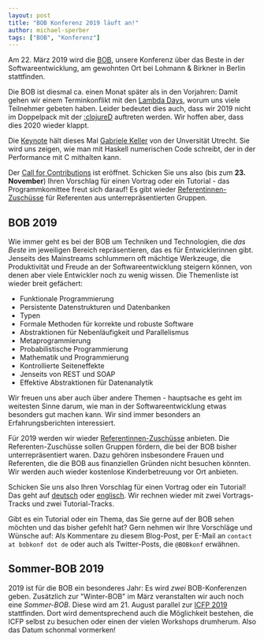 ```yaml
---
layout: post
title: "BOB Konferenz 2019 läuft an!"
author: michael-sperber
tags: ["BOB", "Konferenz"]
---
```


Am 22. März 2019 wird die [BOB](http://bobkonf.de/2019/), unsere
Konferenz über das Beste in der Softwareentwicklung, am gewohnten Ort
bei Lohmann & Birkner in Berlin stattfinden.

Die BOB ist diesmal ca. einen Monat später als in den Vorjahren: Damit
gehen wir einem Terminkonflikt mit den [Lambda
Days](http://www.lambdadays.org/lambdadays2019), worum uns viele
Teilnehmer gebeten haben.  Leider bedeutet dies auch, dass wir 2019
nicht im Doppelpack mit der [:clojureD](https://clojured.de/)
auftreten werden.  Wir hoffen aber, dass dies 2020 wieder klappt.

Die [Keynote](http://bobkonf.de/2019/keller.html) hält dieses Mal [Gabriele
Keller](https://www.uu.nl/staff/GKKeller) von der Unversität Utrecht.
Sie wird uns zeigen, wie man mit Haskell numerischen Code schreibt,
der in der Performance mit C mithalten kann.

Der [Call for Contributions](http://bobkonf.de/2019/cfp.html) ist
eröffnet.  Schicken Sie uns also (bis zum **23. November**) 
Ihren Vorschlag für einen Vortrag oder ein Tutorial - das
Programmkomittee freut sich darauf!  Es gibt wieder
[Referentinnen-Zuschüsse](http://bobkonf.de/2019/de/speaker-grants.html)
für Referenten aus unterrepräsentierten Gruppen.

<!-- more start -->

## BOB 2019

Wie immer geht es bei der BOB um Techniken und Technologien, die
*das Beste* im jeweiligen Bereich repräsentieren, das es für
Entwicklerinnen gibt.  Jenseits des Mainstreams schlummern oft mächtige
Werkzeuge, die Produktivität und Freude an der Softwareentwicklung
steigern können, von denen aber viele Entwickler noch zu wenig
wissen.  Die Themenliste ist wieder breit gefächert:


- Funktionale Programmierung
- Persistente Datenstrukturen und Datenbanken
- Typen
- Formale Methoden für korrekte und robuste Software
- Abstraktionen für Nebenläufigkeit und Parallelismus
- Metaprogrammierung
- Probabilistische Programmierung
- Mathematik und Programmierung
- Kontrollierte Seiteneffekte
- Jenseits von REST und SOAP
- Effektive Abstraktionen für Datenanalytik

Wir freuen uns aber auch über andere Themen - hauptsache es geht im
weitesten Sinne darum, wie man in der Softwareentwicklung etwas
besonders gut machen kann.
Wir sind
immer besonders an Erfahrungsberichten interessiert.

Für 2019 werden wir wieder
[Referentinnen-Zuschüsse](http://bobkonf.de/2018/de/speaker-grants.html)
anbieten. Die Referenten-Zuschüsse sollen Gruppen fördern, die bei der
BOB bisher unterrepräsentiert waren. Dazu gehören insbesondere Frauen
und Referenten, die die BOB aus finanziellen Gründen nicht besuchen
könnten. Wir werden auch wieder kostenlose Kinderbetreuung vor Ort
anbieten.

Schicken Sie uns also Ihren Vorschlag für einen Vortrag oder
ein Tutorial!  Das geht auf
[deutsch](http://bobkonf.de/2019/de/cfp.html) oder
[englisch](http://bobkonf.de/2019/en/cfp.html).  Wir rechnen wieder
mit zwei Vortrags-Tracks und zwei Tutorial-Tracks.

Gibt es ein Tutorial oder ein Thema, das Sie gerne auf der BOB
sehen möchten und das bisher gefehlt hat?  Gern nehmen wir Ihre
Vorschläge und Wünsche auf: Als Kommentare zu diesem Blog-Post, per
E-Mail an `contact at bobkonf dot de` oder auch als
Twitter-Posts, die `@BOBkonf` erwähnen.

## Sommer-BOB 2019

2019 ist für die BOB ein besonderes Jahr: Es wird *zwei*
BOB-Konferenzen geben.  Zusätzlich zur "Winter-BOB" im März
veranstalten wir auch noch eine *Sommer-BOB*.
Diese wird am 21. August parallel zur [ICFP
2019](https://www.icfpconference.org/index.html) stattfinden.  Dort
wird dementsprechend auch die Möglichkeit bestehen, die ICFP selbst zu
besuchen oder einen der vielen Workshops drumherum.  Also das Datum
schonmal vormerken!


<!-- more end -->

